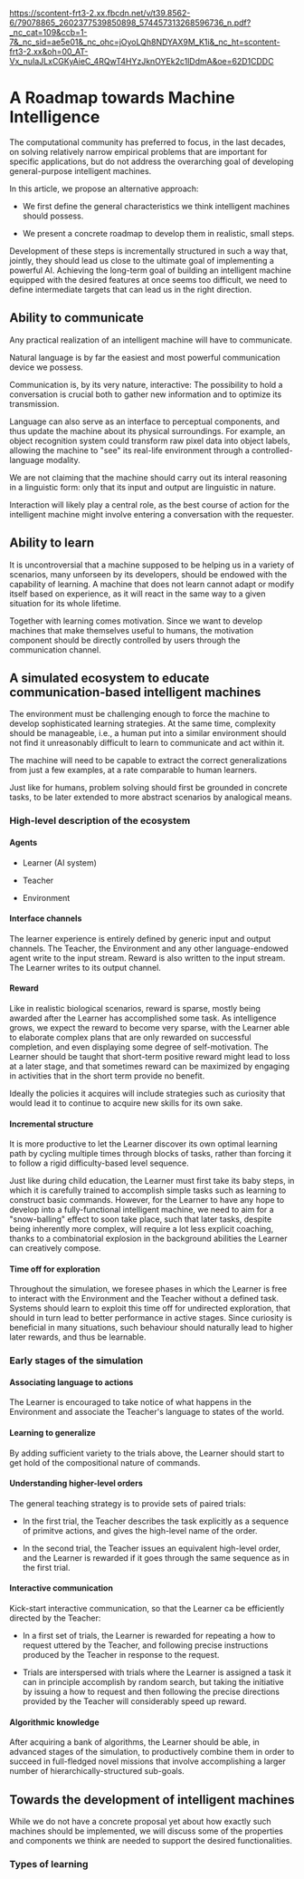 https://scontent-frt3-2.xx.fbcdn.net/v/t39.8562-6/79078865_2602377539850898_574457313268596736_n.pdf?_nc_cat=109&ccb=1-7&_nc_sid=ae5e01&_nc_ohc=jOyoLQh8NDYAX9M_K1i&_nc_ht=scontent-frt3-2.xx&oh=00_AT-Vx_nuIaJLxCGKyAieC_4RQwT4HYzJknOYEk2c1lDdmA&oe=62D1CDDC

# A Roadmap towards Machine Intelligence #

The computational community has preferred to focus, in the last decades, on solving relatively narrow empirical problems that are important for specific applications, but do not address the overarching goal of developing general-purpose intelligent machines.

In this article, we propose an alternative approach:

- We first define the general characteristics we think intelligent machines should possess.

- We present a concrete roadmap to develop them in realistic, small steps.

Development of these steps is incrementally structured in such a way that, jointly, they should lead us close to the ultimate goal of implementing a powerful AI. Achieving the long-term goal of building an intelligent machine equipped with the desired features at once seems too difficult, we need to define intermediate targets that can lead us in the right direction.

## Ability to communicate ##

Any practical realization of an intelligent machine will have to communicate.

Natural language is by far the easiest and most powerful communication device we possess.

Communication is, by its very nature, interactive: The possibility to hold a conversation is crucial both to gather new information and to optimize its transmission. 

Language can also serve as an interface to perceptual components, and thus update the machine about its physical surroundings. For example, an object recognition system could transform raw pixel data into object labels, allowing the machine to "see" its real-life environment through a controlled-language modality.

We are not claiming that the machine should carry out its interal reasoning in a linguistic form: only that its input and output are linguistic in nature.

Interaction will likely play a central role, as the best course of action for the intelligent machine might involve entering a conversation with the requester.

## Ability to learn ##

It is uncontroversial that a machine supposed to be helping us in a variety of scenarios, many unforseen by its developers, should be endowed with the capability of learning. A machine that does not learn cannot adapt or modify itself based on experience, as it will react in the same way to a given situation for its whole lifetime.

Together with learning comes motivation. Since we want to develop machines that make themselves useful to humans, the motivation component should be directly controlled by users through the communication channel.

## A simulated ecosystem to educate communication-based intelligent machines ##

The environment must be challenging enough to force the machine to develop sophisticated learning strategies. At the same time, complexity should be manageable, i.e., a human put into a similar environment should not find it unreasonably difficult to learn to communicate and act within it.

The machine will need to be capable to extract the correct generalizations from just a few examples, at a rate comparable to human learners.

Just like for humans, problem solving should first be grounded in concrete tasks, to be later extended to more abstract scenarios by analogical means.

### High-level description of the ecosystem ###

#### Agents ####

- Learner (AI system)

- Teacher

- Environment

#### Interface channels ####

The learner experience is entirely defined by generic input and output channels. The Teacher, the Environment and any other language-endowed agent write to the input stream. Reward is also written to the input stream. The Learner writes to its output channel.

#### Reward ####

Like in realistic biological scenarios, reward is sparse, mostly being awarded after the Learner has accomplished some task. As intelligence grows, we expect the reward to become very sparse, with the Learner able to elaborate complex plans that are only rewarded on successful completion, and even displaying some degree of self-motivation. The Learner should be taught that short-term positive reward might lead to loss at a later stage, and that sometimes reward can be maximized by engaging in activities that in the short term provide no benefit.

Ideally the policies it acquires will include strategies such as curiosity that would lead it to continue to acquire new skills for its own sake.

#### Incremental structure ####

It is more productive to let the Learner discover its own optimal learning path by cycling multiple times through blocks of tasks, rather than forcing it to follow a rigid difficulty-based level sequence.

Just like during child education, the Learner must first take its baby steps, in which it is carefully trained to accomplish simple tasks such as learning to construct basic commands. However, for the Learner to have any hope to develop into a fully-functional intelligent machine, we need to aim for a "snow-balling" effect to soon take place, such that later tasks, despite being inherently more complex, will require a lot less explicit coaching, thanks to a combinatorial explosion in the background abilities the Learner can creatively compose.

#### Time off for exploration ####

Throughout the simulation, we foresee phases in which the Learner is free to interact with the Environment and the Teacher without a defined task. Systems should learn to exploit this time off for undirected exploration, that should in turn lead to better performance in active stages. Since curiosity is beneficial in many situations, such behaviour should naturally lead to higher later rewards, and thus be learnable.

### Early stages of the simulation ###

#### Associating language to actions ####

The Learner is encouraged to take notice of what happens in the Environment and associate the Teacher's language to states of the world.

#### Learning to generalize ####

By adding sufficient variety to the trials above, the Learner should start to get hold of the compositional nature of commands.

#### Understanding higher-level orders ####

The general teaching strategy is to provide sets of paired trials:

- In the first trial, the Teacher describes the task explicitly as a sequence of primitve actions, and gives the high-level name of the order.

- In the second trial, the Teacher issues an equivalent high-level order, and the Learner is rewarded if it goes through the same sequence as in the first trial.

#### Interactive communication ####

Kick-start interactive communication, so that the Learner ca be efficiently directed by the Teacher:

- In a first set of trials, the Learner is rewarded for repeating a how to request uttered by the Teacher, and following precise instructions produced by the Teacher in response to the request.

- Trials are interspersed with trials where the Learner is assigned a task it can in principle accomplish by random search, but taking the initiative by issuing a how to request and then following the precise directions provided by the Teacher will considerably speed up reward.

#### Algorithmic knowledge ####

After acquiring a bank of algorithms, the Learner should be able, in advanced stages of the simulation, to productively combine them in order to succeed in full-fledged novel missions that involve accomplishing a larger number of hierarchically-structured sub-goals.

## Towards the development of intelligent machines ##

While we do not have a concrete proposal yet about how exactly such machines should be implemented, we will discuss some of the properties and components we think are needed to support the desired functionalities.

### Types of learning ###